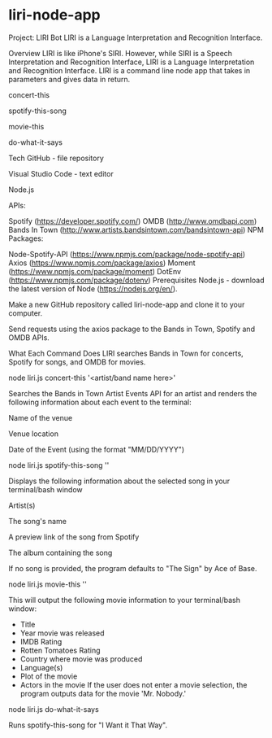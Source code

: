 # liri-node-app

Project: LIRI Bot
LIRI is a Language Interpretation and Recognition Interface.

Overview
LIRI is like iPhone's SIRI. However, while SIRI is a Speech Interpretation and Recognition Interface, LIRI is a Language Interpretation and Recognition Interface. LIRI is a command line node app that takes in parameters and gives data in return.



concert-this

spotify-this-song

movie-this

do-what-it-says

Tech
GitHub - file repository

Visual Studio Code - text editor

Node.js

APIs:

Spotify (https://developer.spotify.com/)
OMDB (http://www.omdbapi.com)
Bands In Town (http://www.artists.bandsintown.com/bandsintown-api)
NPM Packages:

Node-Spotify-API (https://www.npmjs.com/package/node-spotify-api)
Axios (https://www.npmjs.com/package/axios)
Moment (https://www.npmjs.com/package/moment)
DotEnv (https://www.npmjs.com/package/dotenv)
Prerequisites
Node.js - download the latest version of Node (https://nodejs.org/en/).

Make a new GitHub repository called liri-node-app and clone it to your computer.

Send requests using the axios package to the Bands in Town, Spotify and OMDB APIs.

What Each Command Does
LIRI searches Bands in Town for concerts, Spotify for songs, and OMDB for movies.

node liri.js concert-this '<artist/band name here>'

Searches the Bands in Town Artist Events API for an artist and renders the following information about each event to the terminal:

Name of the venue

Venue location

Date of the Event (using the format "MM/DD/YYYY")

node liri.js spotify-this-song '<song name here>'

Displays the following information about the selected song in your terminal/bash window

Artist(s)

The song's name

A preview link of the song from Spotify

The album containing the song

If no song is provided, the program defaults to "The Sign" by Ace of Base.

node liri.js movie-this '<movie name here>'

This will output the following movie information to your terminal/bash window:

  * Title
  * Year movie was released
  * IMDB Rating
  * Rotten Tomatoes Rating
  * Country where movie was produced
  * Language(s)
  * Plot of the movie
  * Actors in the movie
If the user does not enter a movie selection, the program outputs data for the movie 'Mr. Nobody.'

node liri.js do-what-it-says

Runs spotify-this-song for "I Want it That Way".